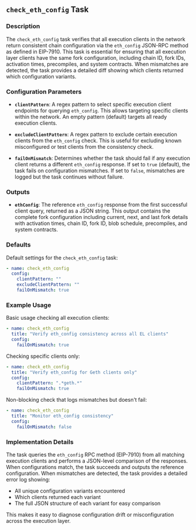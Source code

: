 ## `check_eth_config` Task

### Description
The `check_eth_config` task verifies that all execution clients in the network return consistent chain configuration via the `eth_config` JSON-RPC method as defined in EIP-7910. This task is essential for ensuring that all execution layer clients have the same fork configuration, including chain ID, fork IDs, activation times, precompiles, and system contracts. When mismatches are detected, the task provides a detailed diff showing which clients returned which configuration variants.

### Configuration Parameters

- **`clientPattern`**:
  A regex pattern to select specific execution client endpoints for querying `eth_config`. This allows targeting specific clients within the network. An empty pattern (default) targets all ready execution clients.

- **`excludeClientPattern`**:
  A regex pattern to exclude certain execution clients from the `eth_config` check. This is useful for excluding known misconfigured or test clients from the consistency check.

- **`failOnMismatch`**:
  Determines whether the task should fail if any execution client returns a different `eth_config` response. If set to `true` (default), the task fails on configuration mismatches. If set to `false`, mismatches are logged but the task continues without failure.

### Outputs

- **`ethConfig`**:
  The reference `eth_config` response from the first successful client query, returned as a JSON string. This output contains the complete fork configuration including current, next, and last fork details with activation times, chain ID, fork ID, blob schedule, precompiles, and system contracts.

### Defaults

Default settings for the `check_eth_config` task:

```yaml
- name: check_eth_config
  config:
    clientPattern: ""
    excludeClientPattern: ""
    failOnMismatch: true
```

### Example Usage

Basic usage checking all execution clients:

```yaml
- name: check_eth_config
  title: "Verify eth_config consistency across all EL clients"
  config:
    failOnMismatch: true
```

Checking specific clients only:

```yaml
- name: check_eth_config
  title: "Verify eth_config for Geth clients only"
  config:
    clientPattern: ".*geth.*"
    failOnMismatch: true
```

Non-blocking check that logs mismatches but doesn't fail:

```yaml
- name: check_eth_config
  title: "Monitor eth_config consistency"
  config:
    failOnMismatch: false
```

### Implementation Details

The task queries the `eth_config` RPC method (EIP-7910) from all matching execution clients and performs a JSON-level comparison of the responses. When configurations match, the task succeeds and outputs the reference configuration. When mismatches are detected, the task provides a detailed error log showing:

- All unique configuration variants encountered
- Which clients returned each variant
- The full JSON structure of each variant for easy comparison

This makes it easy to diagnose configuration drift or misconfiguration across the execution layer.
